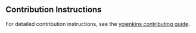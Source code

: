 ## Contribution Instructions

For detailed contribution instructions, see the [yojenkins contributing guide](https://www.yojenkins.com/contribute/).
